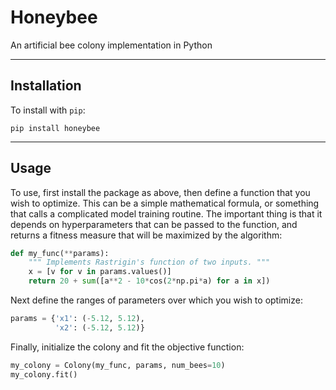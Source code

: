 # Honeybee

An artificial bee colony implementation in Python

---
## Installation

To install with `pip`:

    pip install honeybee

---
## Usage

To use, first install the package as above, then define a function that you
wish to optimize. This can be a simple mathematical formula, or something that
calls a complicated model training routine. The important thing is that it
depends on hyperparameters that can be passed to the function, and returns a
fitness measure that will be maximized by the algorithm:

```python
def my_func(**params):
    """ Implements Rastrigin's function of two inputs. """
    x = [v for v in params.values()]
    return 20 + sum([a**2 - 10*cos(2*np.pi*a) for a in x])
```    

Next define the ranges of parameters over which you wish to optimize:

```python
params = {'x1': (-5.12, 5.12),
          'x2': (-5.12, 5.12)}
```          

Finally, initialize the colony and fit the objective function:

```python
my_colony = Colony(my_func, params, num_bees=10)
my_colony.fit()
```
